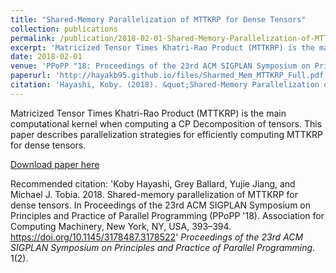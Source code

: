 ```yaml
---
title: "Shared-Memory Parallelization of MTTKRP for Dense Tensors"
collection: publications
permalink: /publication/2018-02-01-Shared-Memory-Parallelization-of-MTTKRP-for-Dense-Tensors.md
excerpt: 'Matricized Tensor Times Khatri-Rao Product (MTTKRP) is the main computational kernel when computing a CP Decomposition of tensors. This paper describes parallelization strategies for efficiently computing MTTKRP for dense tensors.'
date: 2018-02-01
venue: 'PPoPP "18: Proceedings of the 23rd ACM SIGPLAN Symposium on Principles and Practice of Parallel Programming (Short Paper)'
paperurl: 'http://hayakb95.github.io/files/Sharmed_Mem_MTTKRP_Full.pdf'
citation: 'Hayashi, Koby. (2018). &quot;Shared-Memory Parallelization of MTTKRP for Dense Tensors.&quot; <i>Proceedings of the 23rd ACM SIGPLAN Symposium on Principles and Practice of Parallel Programming</i>. 1(1).'
---
```

Matricized Tensor Times Khatri-Rao Product (MTTKRP) is the main computational kernel when computing a CP Decomposition of tensors. This paper describes parallelization strategies for efficiently computing MTTKRP for dense tensors.

[Download paper here](http://hayakb95.github.io/files/Sharmed_Mem_MTTKRP_Full.pdf)

Recommended citation: 'Koby Hayashi, Grey Ballard, Yujie Jiang, and Michael J. Tobia. 2018. Shared-memory parallelization of MTTKRP for dense tensors. In Proceedings of the 23rd ACM SIGPLAN Symposium on Principles and Practice of Parallel Programming (PPoPP '18). Association for Computing Machinery, New York, NY, USA, 393–394. https://doi.org/10.1145/3178487.3178522' <i>Proceedings of the 23rd ACM SIGPLAN Symposium on Principles and Practice of Parallel Programming</i>. 1(2).
